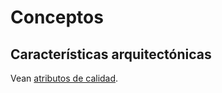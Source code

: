 # Conceptos

## Características arquitectónicas

Vean [atributos de calidad](./4_Atributos_de_calidad.md).
